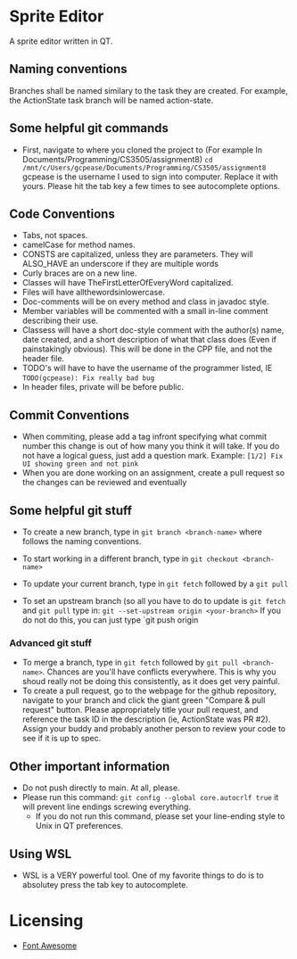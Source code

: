 # Sprite Editor
A sprite editor written in QT.

## Naming conventions
Branches shall be named similary to the task they are created.  For example, the ActionState task branch will be named action-state.

## Some helpful git commands
- First, navigate to where you cloned the project to (For example In Documents/Programming/CS3505/assignment8)
`cd /mnt/c/Users/gcpease/Documents/Programming/CS3505/assignment8` gcpease is the username I used to sign into computer. Replace it with yours. Please hit the tab key a few times to see autocomplete options.

## Code Conventions
- Tabs, not spaces.
- camelCase for method names.
- CONSTS are capitalized, unless they are parameters. They will ALSO\_HAVE an underscore if they are multiple words
- Curly braces are on a new line.
- Classes will have TheFirstLetterOfEveryWord capitalized.
- Files will have allthewordsinlowercase.
- Doc-comments will be on every method and class in javadoc style.
- Member variables will be commented with a small in-line comment describing their use.
- Classess will have a short doc-style comment with the author(s) name, date created, and a short description of what that class does (Even if painstakingly obvious). This will be done in the CPP file, and not the header file.
- TODO's will have to have the username of the programmer listed, IE `TODO(gcpease): Fix really bad bug`
- In header files, private will be before public.

## Commit Conventions
- When commiting, please add a tag infront specifying what commit number this change is out of how many you think it will
take. If you do not have a logical guess, just add a question mark. Example: `[1/2] Fix UI showing green and not pink`
- When you are done working on an assignment, create a pull request so the changes can be reviewed and eventually 

## Some helpful git stuff
- To create a new branch, type in
`git branch <branch-name>` where <branch-name> follows the naming conventions.

- To start working in a different branch, type in
  `git checkout <branch-name>`

- To update your current branch, type in
  `git fetch` followed by a `git pull`

- To set an upstream branch (so all you have to do to update is `git fetch` and `git pull` type in:
  `git --set-upstream origin <your-branch>` If you do not do this, you can just type `git push origin <branch-name>

### Advanced git stuff
- To merge a branch, type in
  `git fetch` followed by `git pull <branch-name>`. Chances are you'll have conflicts everywhere. This is why you 
  shoud really not be doing this consistently, as it does get very painful.
- To create a pull request, go to the webpage for the github repository, navigate to your branch and click the
giant green "Compare & pull request" button. Please appropriately title your pull request, and reference the task ID in the description (ie, ActionState was PR \#2). Assign your buddy and probably another person to review your code to see if it is up to spec.

## Other important information
  - Do not push directly to main. At all, please.
  - Please run this command: `git config --global core.autocrlf true` it will prevent line endings screwing everything.
    - If you do not run this command, please set your line-ending style to Unix in QT preferences.
## Using WSL
  - WSL is a VERY powerful tool. One of my favorite things to do is to absolutey press the tab key to autocomplete.

# Licensing
- [Font Awesome](https://fontawesome.com/license)
